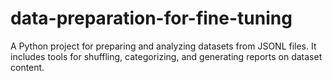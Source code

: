 # data-preparation-for-fine-tuning
A Python project for preparing and analyzing datasets from JSONL files. It includes tools for shuffling, categorizing, and generating reports on dataset content.
